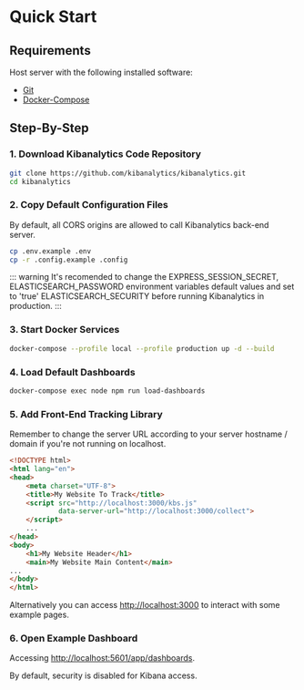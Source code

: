 # Quick Start

## Requirements

Host server with the following installed software:

- [Git](https://git-scm.com/)
- [Docker-Compose](https://docs.docker.com/compose/)

## Step-By-Step

### 1. Download Kibanalytics Code Repository

```bash
git clone https://github.com/kibanalytics/kibanalytics.git
cd kibanalytics
```

### 2. Copy Default Configuration Files

By default, all CORS origins are allowed to call Kibanalytics back-end server.

```bash
cp .env.example .env
cp -r .config.example .config
```

::: warning
It's recomended to change the EXPRESS_SESSION_SECRET, ELASTICSEARCH_PASSWORD environment variables default values 
and set to 'true' ELASTICSEARCH_SECURITY before running Kibanalytics in production.
:::

### 3. Start Docker Services

```bash
docker-compose --profile local --profile production up -d --build
```

### 4. Load Default Dashboards

```bash
docker-compose exec node npm run load-dashboards
```

### 5. Add Front-End Tracking Library

Remember to change the server URL according to your server hostname / domain if you're not running on localhost.

```html
<!DOCTYPE html>
<html lang="en">
<head>
    <meta charset="UTF-8">
    <title>My Website To Track</title>
    <script src="http://localhost:3000/kbs.js" 
            data-server-url="http://localhost:3000/collect">
    </script>
    ...
</head>
<body>
    <h1>My Website Header</h1>
    <main>My Website Main Content</main>
...
</body>
</html>
```

Alternatively you can access [http://localhost:3000](http://localhost:3000) to interact with some example pages.

### 6. Open Example Dashboard

Accessing [http://localhost:5601/app/dashboards](http://localhost:5601/app/dashboards).

By default, security is disabled for Kibana access.